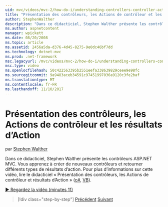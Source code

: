 ```yaml
---
uid: mvc/videos/mvc-2/how-do-i/understanding-controllers-controller-actions-and-action-results
title: "Présentation des contrôleurs, les Actions de contrôleur et les résultats d’Action | Documents Microsoft"
author: StephenWalther
description: "Dans ce didacticiel, Stephen Walther présente les contrôleurs ASP.NET MVC. Vous apprenez à créer de nouveaux contrôleurs et de retourner différents types de res d’action..."
ms.author: aspnetcontent
manager: wpickett
ms.date: 08/20/2008
ms.topic: article
ms.assetid: 2456a5da-d376-4d45-8275-9e0dc46bf7dd
ms.technology: dotnet-mvc
ms.prod: .net-framework
msc.legacyurl: /mvc/videos/mvc-2/how-do-i/understanding-controllers-controller-actions-and-action-results
msc.type: video
ms.openlocfilehash: 50c422563395b2551eefa338639829ceee9e98fc
ms.sourcegitcommit: 9a9483aceb34591c97451997036a9120c3fe2baf
ms.translationtype: MT
ms.contentlocale: fr-FR
ms.lasthandoff: 11/10/2017
---
```

<a name="understanding-controllers-controller-actions-and-action-results"></a>Présentation des contrôleurs, les Actions de contrôleur et les résultats d’Action
====================
par [Stephen Walther](https://github.com/StephenWalther)

Dans ce didacticiel, Stephen Walther présente les contrôleurs ASP.NET MVC. Vous apprenez à créer de nouveaux contrôleurs et retourner différents types de résultats d’action. Pour plus d’informations sur cette vidéo, lire le didacticiel « Présentation des contrôleurs, les Actions de contrôleur et résultats d’Action » ([c#](../../../overview/older-versions-1/controllers-and-routing/aspnet-mvc-controllers-overview-cs.md), [VB](../../../overview/older-versions-1/controllers-and-routing/asp-net-mvc-controller-overview-vb.md)).

[&#9654; Regardez la vidéo (minutes 11)](https://channel9.msdn.com/Blogs/ASP-NET-Site-Videos/understanding-controllers-controller-actions-and-action-results)

>[!div class="step-by-step"]
[Précédent](aspnet-mvc-controller-overview.md)
[Suivant](understanding-views-view-data-and-html-helpers.md)
